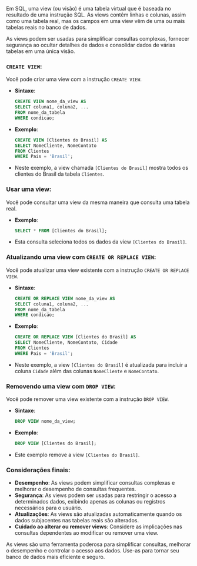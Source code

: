 Em SQL, uma view (ou visão) é uma tabela virtual que é baseada no resultado de uma instrução SQL. As views contêm linhas e colunas, assim como uma tabela real, mas os campos em uma view vêm de uma ou mais tabelas reais no banco de dados.

As views podem ser usadas para simplificar consultas complexas, fornecer segurança ao ocultar detalhes de dados e consolidar dados de várias tabelas em uma única visão.

### `CREATE VIEW`:

Você pode criar uma view com a instrução `CREATE VIEW`.

- **Sintaxe**:
    ```sql
    CREATE VIEW nome_da_view AS
    SELECT coluna1, coluna2, ...
    FROM nome_da_tabela
    WHERE condicao;
    ```

- **Exemplo**:
    ```sql
    CREATE VIEW [Clientes do Brasil] AS
    SELECT NomeCliente, NomeContato
    FROM Clientes
    WHERE Pais = 'Brasil';
    ```

- Neste exemplo, a view chamada `[Clientes do Brasil]` mostra todos os clientes do Brasil da tabela `Clientes`.

### Usar uma view:

Você pode consultar uma view da mesma maneira que consulta uma tabela real.

- **Exemplo**:
    ```sql
    SELECT * FROM [Clientes do Brasil];
    ```

- Esta consulta seleciona todos os dados da view `[Clientes do Brasil]`.

### Atualizando uma view com `CREATE OR REPLACE VIEW`:

Você pode atualizar uma view existente com a instrução `CREATE OR REPLACE VIEW`.

- **Sintaxe**:
    ```sql
    CREATE OR REPLACE VIEW nome_da_view AS
    SELECT coluna1, coluna2, ...
    FROM nome_da_tabela
    WHERE condicao;
    ```

- **Exemplo**:
    ```sql
    CREATE OR REPLACE VIEW [Clientes do Brasil] AS
    SELECT NomeCliente, NomeContato, Cidade
    FROM Clientes
    WHERE Pais = 'Brasil';
    ```

- Neste exemplo, a view `[Clientes do Brasil]` é atualizada para incluir a coluna `Cidade` além das colunas `NomeCliente` e `NomeContato`.

### Removendo uma view com `DROP VIEW`:

Você pode remover uma view existente com a instrução `DROP VIEW`.

- **Sintaxe**:
    ```sql
    DROP VIEW nome_da_view;
    ```

- **Exemplo**:
    ```sql
    DROP VIEW [Clientes do Brasil];
    ```

- Este exemplo remove a view `[Clientes do Brasil]`.

### Considerações finais:

- **Desempenho**: As views podem simplificar consultas complexas e melhorar o desempenho de consultas frequentes.
- **Segurança**: As views podem ser usadas para restringir o acesso a determinados dados, exibindo apenas as colunas ou registros necessários para o usuário.
- **Atualizações**: As views são atualizadas automaticamente quando os dados subjacentes nas tabelas reais são alterados.
- **Cuidado ao alterar ou remover views**: Considere as implicações nas consultas dependentes ao modificar ou remover uma view.

As views são uma ferramenta poderosa para simplificar consultas, melhorar o desempenho e controlar o acesso aos dados. Use-as para tornar seu banco de dados mais eficiente e seguro.